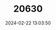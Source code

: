 ---
title: "20630"
category: "Coendou spinosus"
draft: false
date: 2024-02-22 13:03:50
languages:
  English: ["Paraguay Hairy Dwarf Porcupine", "Spiny Tree Porcupine"]
---